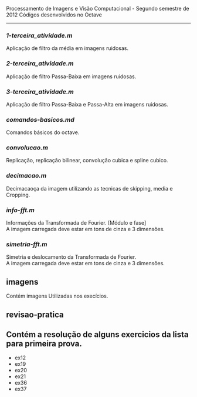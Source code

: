 Processamento de Imagens e Visão Computacional - Segundo semestre de 2012
Códigos desenvolvidos no Octave

* * * * *
 
### *1-terceira_atividade.m*  
Aplicação de filtro da média em imagens ruidosas.  

### *2-terceira_atividade.m*  
Aplicação de filtro Passa-Baixa em imagens ruidosas.  

### *3-terceira_atividade.m*  
Aplicação de filtro Passa-Baixa e Passa-Alta em imagens ruidosas.  

### *comandos-basicos.md*  
Comandos básicos do octave.  

### *convolucao.m*  
Replicação, replicação bilinear, convolução cubica e spline cubico.  

### *decimacao.m*  
Decimacaoça da imagem utilizando as tecnicas de  skipping, media e Cropping.  

### *info-fft.m*  
Informações da Transformada de Fourier. [Módulo e fase]  
A imagem carregada deve estar em tons de cinza e 3 dimensões.  
  
### *simetria-fft.m*  
Simetria e deslocamento da Transformada de Fourier.  
A imagem carregada deve estar em tons de cinza e 3 dimensões.  

## imagens
Contém imagens Utilizadas nos execícios.  
		
## revisao-pratica
Contém a resolução de alguns exercicios da lista para primeira prova.  
---------------------
+ ex12
+ ex19
+ ex20
+ ex21
+ ex36
+ ex37
